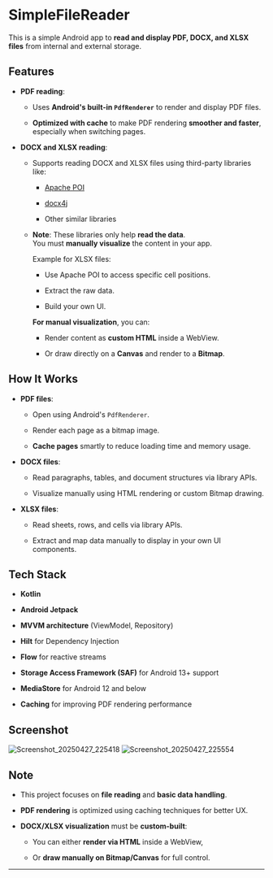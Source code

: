 # SimpleFileReader

This is a simple Android app to **read and display PDF, DOCX, and XLSX files** from internal and external storage.

## Features

- **PDF reading**:
    
    - Uses **Android's built-in `PdfRenderer`** to render and display PDF files.
        
    - **Optimized with cache** to make PDF rendering **smoother and faster**, especially when switching pages.
        
- **DOCX and XLSX reading**:
    
    - Supports reading DOCX and XLSX files using third-party libraries like:
        
        - [Apache POI](https://poi.apache.org/)
            
        - [docx4j](https://www.docx4java.org/)
            
        - Other similar libraries
            
    - **Note**: These libraries only help **read the data**.  
        You must **manually visualize** the content in your app.
        
        Example for XLSX files:
        
        - Use Apache POI to access specific cell positions.
            
        - Extract the raw data.
            
        - Build your own UI.
            
        
        **For manual visualization**, you can:
        
        - Render content as **custom HTML** inside a WebView.
            
        - Or draw directly on a **Canvas** and render to a **Bitmap**.
            

## How It Works

- **PDF files**:
    
    - Open using Android's `PdfRenderer`.
        
    - Render each page as a bitmap image.
        
    - **Cache pages** smartly to reduce loading time and memory usage.
        
- **DOCX files**:
    
    - Read paragraphs, tables, and document structures via library APIs.
        
    - Visualize manually using HTML rendering or custom Bitmap drawing.
        
- **XLSX files**:
    
    - Read sheets, rows, and cells via library APIs.
        
    - Extract and map data manually to display in your own UI components.
        

## Tech Stack

- **Kotlin**
    
- **Android Jetpack**
    
- **MVVM architecture** (ViewModel, Repository)
    
- **Hilt** for Dependency Injection
    
- **Flow** for reactive streams
    
- **Storage Access Framework (SAF)** for Android 13+ support
    
- **MediaStore** for Android 12 and below
    
- **Caching** for improving PDF rendering performance
    

## Screenshot
![Screenshot_20250427_225418](https://github.com/user-attachments/assets/bc1fbafe-434e-4337-9d53-8aaa24a251f5)
![Screenshot_20250427_225554](https://github.com/user-attachments/assets/0b18e789-c171-4f7c-b40e-20a599500047)


## Note

- This project focuses on **file reading** and **basic data handling**.
    
- **PDF rendering** is optimized using caching techniques for better UX.
    
- **DOCX/XLSX visualization** must be **custom-built**:
    
    - You can either **render via HTML** inside a WebView,
        
    - Or **draw manually on Bitmap/Canvas** for full control.
        

---
